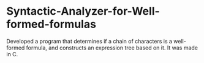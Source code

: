 # Syntactic-Analyzer-for-Well-formed-formulas

Developed a program that determines if a chain of characters is a well-formed formula, 
and constructs an expression tree based on it. It was made in C.
